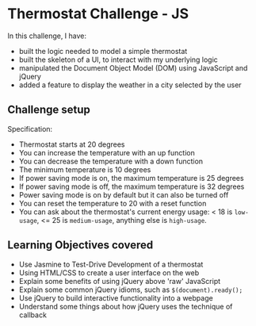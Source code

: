 Thermostat Challenge - JS
=========================
In this challenge, I have:
- built the logic needed to model a simple thermostat
- built the skeleton of a UI, to interact with my underlying logic
- manipulated the Document Object Model (DOM) using JavaScript and jQuery
- added a feature to display the weather in a city selected by the user

Challenge setup
----
Specification:
- Thermostat starts at 20 degrees
- You can increase the temperature with an up function
- You can decrease the temperature with a down function
- The minimum temperature is 10 degrees
- If power saving mode is on, the maximum temperature is 25 degrees
- If power saving mode is off, the maximum temperature is 32 degrees
- Power saving mode is on by default but it can also be turned off
- You can reset the temperature to 20 with a reset function
- You can ask about the thermostat's current energy usage: < 18 is `low-usage`, <= 25 is `medium-usage`, anything else is `high-usage`.

Learning Objectives covered
----
- Use Jasmine to Test-Drive Development of a thermostat
- Using HTML/CSS to create a user interface on the web
- Explain some benefits of using jQuery above 'raw' JavaScript
- Explain some common jQuery idioms, such as `$(document).ready();`
- Use jQuery to build interactive functionality into a webpage
- Understand some things about how jQuery uses the technique of callback
